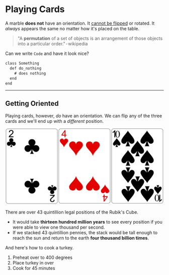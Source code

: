 # Playing Cards

A marble **does not** have an orientation. It [cannot be flipped][flipped] or
rotated. It *always* appears the same no matter how it's placed on the table.


> "A **permutation** of a set of objects is an arrangement of those objects
> into a particular order." - wikipedia

Can we write `Code` and have it look nice?

```
class Something
  def do_nothing
    # does nothing
  end
end
```

---

## Getting Oriented

Playing cards, however, *do* have an orientation. We can flip any of the three
cards and we'll end up with a *different* position.

![](cards.png)

There are over 43 quintillion legal positions of the Rubik's Cube.

- It would take **thirteen hundred million years** to see every position if you
  were able to view one thousand per second.
- If we stacked 43 quintillion pennies, the stack would be tall enough to reach
  the sun and return to the earth **four thousand billion times**.

And here's how to cook a turkey.

1. Preheat over to 400 degrees
2. Place turkey in over
3. Cook for 45 minutes

[flipped]: http://www.youtube.com/watch?v=CuVB8YpQlYQ
